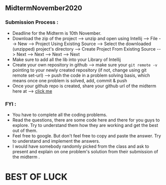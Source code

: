 ## MidtermNovember2020


### Submission Process :
- Deadline for the Midterm is 10th November.
- Download the zip of the project --> unzip and open using Intellij --> File --> New --> Project Using Existing Source --> Select the downloaded (unzipped) project's directory --> Create Project From Existing Source --> Next --> Next --> Next --> Next
- Make sure to add all the lib into your Library of Intellij
- Create your own repository in github --> make sure your `git remote -v` pointing to your newly created repository (if not, change using git remote set-url) --> push the code in a problem solving basis, which means once one problem is solved, add, commit & push
- Once your github repo is created, share your github url of the midterm here at --> [click me](https://docs.google.com/spreadsheets/d/1xa0xRvQs5ySBNhmv-eof2sYbQaxiShjqP41vdfwheio/edit?usp=sharing)

### FYI :
- You have to complete all the coding problems.
- Read the questions, there are some code here and there for you guys to explore. Try to understand them how they are working and get the best out of them.
- Feel free to google. But don't feel free to copy and paste the answer. Try to understand and implement the answers.
- I would have somebody randomly picked from the class and ask to present and explain on one problem's solution from their submission of the midterm .


# BEST OF LUCK
